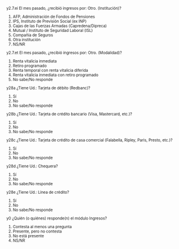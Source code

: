 
<font size="0.3">

y2.7.ei                       El mes pasado,
¿recibió ingresos por: Otro. (Institución)?

1. AFP, Administración de Fondos de Pensiones
2. IPS, Instituto de Previsión Social (ex INP)
3. Cajas de las Fuerzas Armadas
(Capredena/Dipreca)
4. Mutual / Instituto de Seguridad Laboral (ISL)
5. Compañía de Seguros
6. Otra institución
9. NS/NR

y2.7.et                      El mes pasado,
¿recibió ingresos por: Otro. (Modalidad)?

1. Renta vitalicia inmediata
2. Retiro programado
3. Renta temporal con renta vitalicia diferida
4. Renta vitalicia inmediata con retiro programado
9. No sabe/No responde

y28a                       ¿Tiene Ud.: Tarjeta de débito (Redbanc)?

1. Sí
2. No
9. No sabe/No responde

y28b                        ¿Tiene Ud.: Tarjeta de crédito bancario (Visa, Mastercard, etc.)?

1. Sí
2. No
9. No sabe/No responde

y28c                        ¿Tiene Ud.: Tarjeta de crédito de casa comercial (Falabella, Ripley, Paris, Presto, etc.)?

1. Sí
2. No
9. No sabe/No responde

y28d                       ¿Tiene Ud.: Chequera?

1. Sí
2. No
9. No sabe/No responde

y28e                        ¿Tiene Ud.: Línea de crédito?

1. Sí
2. No
9. No sabe/No responde

y0                      ¿Quién (o quiénes) responde(n) el módulo Ingresos?

1. Contesta al menos una pregunta
2. Presente, pero no contesta
3. No está presente
9. NS/NR

</font>
